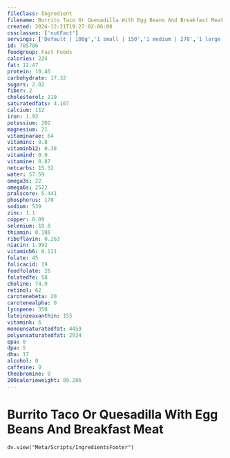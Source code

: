 ```yaml
---
fileClass: Ingredient
filename: Burrito Taco Or Quesadilla With Egg Beans And Breakfast Meat
created: 2024-12-21T19:27:02-06:00
cssclasses: ['nutFact']
servings: ['Default | 100g','1 small | 150','1 medium | 270','1 large | 324','1 cup | 144']
id: 785786
foodgroup: Fast Foods
calories: 224
fat: 12.47
protein: 10.46
carbohydrate: 17.32
sugars: 2.02
fiber: 2
cholesterol: 119
saturatedfats: 4.167
calcium: 112
iron: 1.92
potassium: 202
magnesium: 21
vitaminarae: 64
vitaminc: 0.8
vitaminb12: 0.38
vitamind: 0.9
vitamine: 0.87
netcarbs: 15.32
water: 57.59
omega3s: 22
omega6s: 2522
pralscore: 5.441
phosphorus: 178
sodium: 539
zinc: 1.1
copper: 0.09
selenium: 18.8
thiamin: 0.186
riboflavin: 0.263
niacin: 1.992
vitaminb6: 0.121
folate: 45
folicacid: 19
foodfolate: 26
folatedfe: 58
choline: 74.9
retinol: 62
carotenebeta: 20
carotenealpha: 0
lycopene: 350
luteinzeaxanthin: 155
vitamink: 6
monounsaturatedfat: 4459
polyunsaturatedfat: 2934
epa: 0
dpa: 5
dha: 17
alcohol: 0
caffeine: 0
theobromine: 0
200calorieweight: 89.286
---
```


# Burrito Taco Or Quesadilla With Egg Beans And Breakfast Meat

```dataviewjs
dv.view("Meta/Scripts/IngredientsFooter")
```